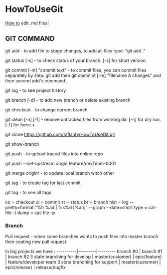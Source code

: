 # HowToUseGit
[How to](https://help.github.com/categories/writing-on-github/) edit .md files!

## GIT COMMAND

git add <filename> - to add file to stage changes, to add all files type: "git add ."

git status [-s] - to check status of your branch. [-s] for short version.

git commit [-m] "commit text" - to commit files, you can commit files separately by step: git add <filename> then git commint [-m] "filename A changes" and then second add's command.

git log - to see project history

git branch [-d] <branchname> - to add new branch or delete existing branch

git checkout <branchname> - to change current branch

git clean [-n] [-f] - remove untracked files from working dir. [-n] for dry run. [-f] for force.+

git clone <https://github.com/Inflanty/HowToUseGit.git>

git show-branch

git push - to upload traced files into online repo

git push --set-upstream origin feature/devTeam-0001

git merge origin/<branchname> - to update local branch witch other

git tag <tagname> - to create tag for last commit

git tag - to see all tags

  co = checkout
  ci = commit
  st = status
  br = branch
  hist = log --pretty=format:\"%h %ad | %s%d [%an]\" --graph --date=short
  type = cat-file -t
  dump = cat-file -p

### Branch
Pull request - when some branches wants to push files into master branch then ceating new pull request.

In big projects we have :
----------|---------|---------
 branch #0 | branch #1 | branch #2
3 state branching for develop | master(customer) | epic(feature) | feature/developer team
3 state branching for support | master(customer) | epic(release) | release/bugfix
